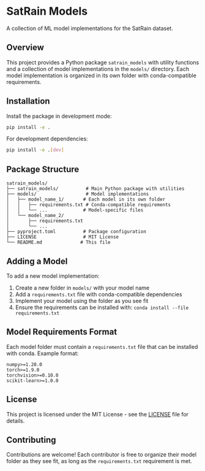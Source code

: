 # SatRain Models

A collection of ML model implementations for the SatRain dataset.

## Overview

This project provides a Python package `satrain_models` with utility functions and a collection of model implementations in the `models/` directory. Each model implementation is organized in its own folder with conda-compatible requirements.

## Installation

Install the package in development mode:

```bash
pip install -e .
```

For development dependencies:

```bash
pip install -e .[dev]
```

## Package Structure

```
satrain_models/
├── satrain_models/          # Main Python package with utilities
├── models/                  # Model implementations
│   ├── model_name_1/       # Each model in its own folder
│   │   ├── requirements.txt # Conda-compatible requirements
│   │   └── ...             # Model-specific files
│   └── model_name_2/
│       ├── requirements.txt
│       └── ...
├── pyproject.toml          # Package configuration
├── LICENSE                 # MIT License
└── README.md              # This file
```

## Adding a Model

To add a new model implementation:

1. Create a new folder in `models/` with your model name
2. Add a `requirements.txt` file with conda-compatible dependencies
3. Implement your model using the folder as you see fit
4. Ensure the requirements can be installed with: `conda install --file requirements.txt`

## Model Requirements Format

Each model folder must contain a `requirements.txt` file that can be installed with conda. Example format:

```
numpy>=1.20.0
torch>=1.9.0
torchvision>=0.10.0
scikit-learn>=1.0.0
```

## License

This project is licensed under the MIT License - see the [LICENSE](LICENSE) file for details.

## Contributing

Contributions are welcome! Each contributor is free to organize their model folder as they see fit, as long as the `requirements.txt` requirement is met.